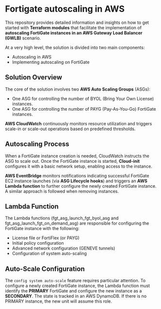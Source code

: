 # Fortigate autoscaling in AWS
This repository provides detailed information and insights on how to get started with **Terraform modules** that facilitate the implementation of **autoscaling FortiGate instances in an AWS Gateway Load Balancer (GWLB)** scenario.

At a very high level, the solution is divided into two main components:
- Autoscaling in AWS
- Implementing autoscaling on FortiGate

## Solution Overview

The core of the solution involves two **AWS Auto Scaling Groups** (ASGs):
- One ASG for controlling the number of BYOL (Bring Your Own License) instances.
- One ASG for controlling the number of PAYG (Pay-As-You-Go) FortiGate instances.

**AWS CloudWatch** continuously monitors resource utilization and triggers scale-in or scale-out operations based on predefined thresholds.

## Autoscaling Process
When a FortiGate instance creation is needed, CloudWatch instructs the ASG to scale out. 
Once the FortiGate instance is started, **Cloud-init** configures it with a basic network setup, enabling access to the instance.

**AWS EventBridge** monitors notifications indicating successful FortiGate EC2 instance launches (via **ASG Lifecycle hooks**) and triggers an **AWS Lambda function** to further configure the newly created FortiGate instance. 
A similar approach is followed when removing instances.

## Lambda Function 
The Lambda functions (fgt_asg_launch_fgt_byol_asg and fgt_asg_launch_fgt_on_demand_asg) are responsible for configuring the FortiGate instance with the following:
- License file or FortiFlex (or PAYG)
- Initial policy configuration
- Advanced network configuration (GENEVE tunnels)
- Configuration of system auto-scaling

## Auto-Scale Configuration
The `config system auto-scale` feature requires particular attention. To configure a newly created FortiGate instance, the Lambda function must identify the **PRIMARY** FortiGate and configure the new instance as a **SECONDARY**. The state is tracked in an AWS DynamoDB. If there is no PRIMARY instance, the new unit will assume this role.
